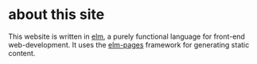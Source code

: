 # about this site

This website is written in [elm](https://elm-lang.org/), a purely functional language 
for front-end web-development. It uses the [elm-pages](https://elm-pages.com) framework
for generating static content.
